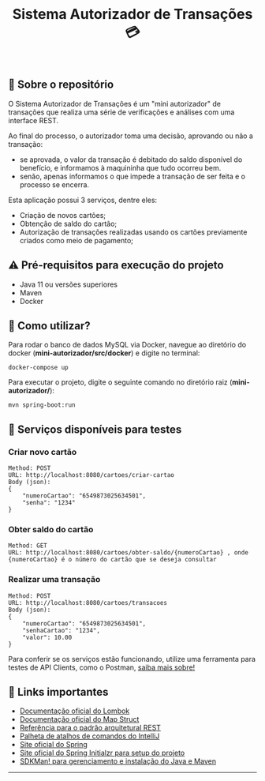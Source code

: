 <br>
<h1 align="center">
Sistema Autorizador de Transações 💳
</h1>
<br>

## 💬 Sobre o repositório

O Sistema Autorizador de Transações é um "mini autorizador" de transações que realiza uma série de verificações e análises com uma interface REST.

Ao final do processo, o autorizador toma uma decisão, aprovando ou não a transação: 
* se aprovada, o valor da transação é debitado do saldo disponível do benefício, e informamos à maquininha que tudo ocorreu bem.
* senão, apenas informamos o que impede a transação de ser feita e o processo se encerra.

Esta aplicação possui 3 serviços, dentre eles:
* Criação de novos cartões;
* Obtenção de saldo do cartão;
* Autorização de transações realizadas usando os cartões previamente criados como meio de pagamento;

## ⚠ Pré-requisitos para execução do projeto

* Java 11 ou versões superiores
* Maven
* Docker

## 📌 Como utilizar?

Para rodar o banco de dados MySQL via Docker, navegue ao diretório do docker (**mini-autorizador/src/docker**) e digite no terminal:

```shell script
docker-compose up
```

Para executar o projeto, digite o seguinte comando no diretório raiz (**mini-autorizador/**):

```
mvn spring-boot:run 
```

## 📲 Serviços disponíveis para testes

### Criar novo cartão
```
Method: POST
URL: http://localhost:8080/cartoes/criar-cartao
Body (json):
{
    "numeroCartao": "6549873025634501",
    "senha": "1234"
}
```

### Obter saldo do cartão
```
Method: GET
URL: http://localhost:8080/cartoes/obter-saldo/{numeroCartao} , onde {numeroCartao} é o número do cartão que se deseja consultar
```

### Realizar uma transação
```
Method: POST
URL: http://localhost:8080/cartoes/transacoes
Body (json):
{
    "numeroCartao": "6549873025634501",
    "senhaCartao": "1234",
    "valor": 10.00
}
```

Para conferir se os serviços estão funcionando, utilize uma ferramenta para testes de API Clients, como o Postman, [saiba mais sobre!](https://medium.com/@thi_carva/testando-servi%C3%A7os-web-api-com-postman-874ac81b20a3)

## 🧠 Links importantes

* [Documentação oficial do Lombok](https://projectlombok.org/)
* [Documentação oficial do Map Struct](https://mapstruct.org/)
* [Referência para o padrão arquitetural REST](https://restfulapi.net/)
* [Palheta de atalhos de comandos do IntelliJ](https://resources.jetbrains.com/storage/products/intellij-idea/docs/IntelliJIDEA_ReferenceCard.pdf)
* [Site oficial do Spring](https://spring.io/)
* [Site oficial do Spring Initialzr para setup do projeto](https://start.spring.io/)
* [SDKMan! para gerenciamento e instalação do Java e Maven](https://sdkman.io/)

---
